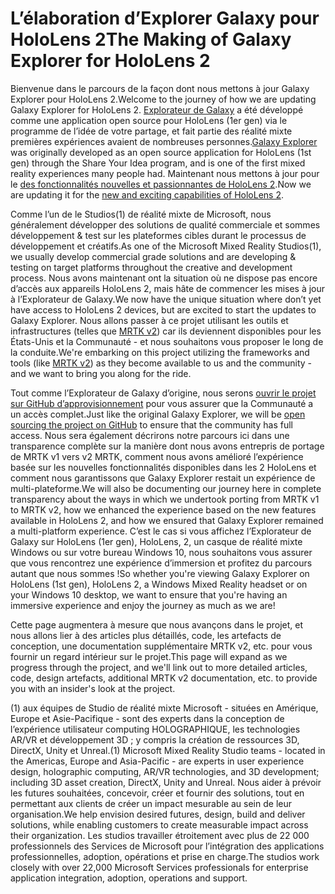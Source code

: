 # <a name="the-making-of-galaxy-explorer-for-hololens-2"></a><span data-ttu-id="18eba-101">L’élaboration d’Explorer Galaxy pour HoloLens 2</span><span class="sxs-lookup"><span data-stu-id="18eba-101">The Making of Galaxy Explorer for HoloLens 2</span></span>

<span data-ttu-id="18eba-102">Bienvenue dans le parcours de la façon dont nous mettons à jour Galaxy Explorer pour HoloLens 2.</span><span class="sxs-lookup"><span data-stu-id="18eba-102">Welcome to the journey of how we are updating Galaxy Explorer for HoloLens 2.</span></span> <span data-ttu-id="18eba-103">[Explorateur de Galaxy](https://docs.microsoft.com/windows/mixed-reality/galaxy-explorer "Galaxy Explorer") a été développé comme une application open source pour HoloLens (1er gen) via le programme de l’idée de votre partage, et fait partie des réalité mixte premières expériences avaient de nombreuses personnes.</span><span class="sxs-lookup"><span data-stu-id="18eba-103">[Galaxy Explorer](https://docs.microsoft.com/windows/mixed-reality/galaxy-explorer "Galaxy Explorer") was originally developed as an open source application for HoloLens (1st gen) through the Share Your Idea program, and is one of the first mixed reality experiences many people had.</span></span> <span data-ttu-id="18eba-104">Maintenant nous mettons à jour pour le [des fonctionnalités nouvelles et passionnantes de HoloLens 2](https://www.microsoft.com/hololens/hardware).</span><span class="sxs-lookup"><span data-stu-id="18eba-104">Now we are updating it for the [new and exciting capabilities of HoloLens 2](https://www.microsoft.com/hololens/hardware).</span></span>

<span data-ttu-id="18eba-105">Comme l’un de le Studios(1) de réalité mixte de Microsoft, nous généralement développer des solutions de qualité commerciale et sommes développement & test sur les plateformes cibles durant le processus de développement et créatifs.</span><span class="sxs-lookup"><span data-stu-id="18eba-105">As one of the Microsoft Mixed Reality Studios(1), we usually develop commercial grade solutions and are developing & testing on target platforms throughout the creative and development process.</span></span> <span data-ttu-id="18eba-106">Nous avons maintenant ont la situation où ne dispose pas encore d’accès aux appareils HoloLens 2, mais hâte de commencer les mises à jour à l’Explorateur de Galaxy.</span><span class="sxs-lookup"><span data-stu-id="18eba-106">We now have the unique situation where don’t yet have access to HoloLens 2 devices, but are excited to start the updates to Galaxy Explorer.</span></span> <span data-ttu-id="18eba-107">Nous allons passer à ce projet utilisant les outils et infrastructures (telles que [MRTK v2](https://microsoft.github.io/MixedRealityToolkit-Unity/Documentation/GettingStartedWithTheMRTK.html)) car ils deviennent disponibles pour les États-Unis et la Communauté - et nous souhaitons vous proposer le long de la conduite.</span><span class="sxs-lookup"><span data-stu-id="18eba-107">We're embarking on this project utilizing the frameworks and tools (like [MRTK v2](https://microsoft.github.io/MixedRealityToolkit-Unity/Documentation/GettingStartedWithTheMRTK.html)) as they become available to us and the community - and we want to bring you along for the ride.</span></span>

<span data-ttu-id="18eba-108">Tout comme l’Explorateur de Galaxy d’origine, nous serons [ouvrir le projet sur GitHub d’approvisionnement](https://github.com/Microsoft/GalaxyExplorer) pour vous assurer que la Communauté a un accès complet.</span><span class="sxs-lookup"><span data-stu-id="18eba-108">Just like the original Galaxy Explorer, we will be [open sourcing the project on GitHub](https://github.com/Microsoft/GalaxyExplorer) to ensure that the community has full access.</span></span> <span data-ttu-id="18eba-109">Nous sera également décrirons notre parcours ici dans une transparence complète sur la manière dont nous avons entrepris de portage de MRTK v1 vers v2 MRTK, comment nous avons amélioré l’expérience basée sur les nouvelles fonctionnalités disponibles dans les 2 HoloLens et comment nous garantissons que Galaxy Explorer restait un expérience de multi-plateforme.</span><span class="sxs-lookup"><span data-stu-id="18eba-109">We will also be documenting our journey here in complete transparency about the ways in which we undertook porting from MRTK v1 to MRTK v2, how we enhanced the experience based on the new features available in HoloLens 2, and how we ensured that Galaxy Explorer remained a multi-platform experience.</span></span> <span data-ttu-id="18eba-110">C’est le cas si vous affichez l’Explorateur de Galaxy sur HoloLens (1er gen), HoloLens, 2, un casque de réalité mixte Windows ou sur votre bureau Windows 10, nous souhaitons vous assurer que vous rencontrez une expérience d’immersion et profitez du parcours autant que nous sommes !</span><span class="sxs-lookup"><span data-stu-id="18eba-110">So whether you're viewing Galaxy Explorer on HoloLens (1st gen), HoloLens 2, a Windows Mixed Reality headset or on your Windows 10 desktop, we want to ensure that you're having an immersive experience and enjoy the journey as much as we are!</span></span>

<span data-ttu-id="18eba-111">Cette page augmentera à mesure que nous avançons dans le projet, et nous allons lier à des articles plus détaillés, code, les artefacts de conception, une documentation supplémentaire MRTK v2, etc. pour vous fournir un regard intérieur sur le projet.</span><span class="sxs-lookup"><span data-stu-id="18eba-111">This page will expand as we progress through the project, and we'll link out to more detailed articles, code, design artefacts, additional MRTK v2 documentation, etc. to provide you with an insider's look at the project.</span></span>



<span data-ttu-id="18eba-112">(1) aux équipes de Studio de réalité mixte Microsoft - situées en Amérique, Europe et Asie-Pacifique - sont des experts dans la conception de l’expérience utilisateur computing HOLOGRAPHIQUE, les technologies AR/VR et développement 3D ; y compris la création de ressources 3D, DirectX, Unity et Unreal.</span><span class="sxs-lookup"><span data-stu-id="18eba-112">(1) Microsoft Mixed Reality Studio teams - located in the Americas, Europe and Asia-Pacific - are experts in user experience design, holographic computing, AR/VR technologies, and 3D development; including 3D asset creation, DirectX, Unity and Unreal.</span></span> <span data-ttu-id="18eba-113">Nous aider à prévoir les futures souhaitées, concevoir, créer et fournir des solutions, tout en permettant aux clients de créer un impact mesurable au sein de leur organisation.</span><span class="sxs-lookup"><span data-stu-id="18eba-113">We help envision desired futures, design, build and deliver solutions, while enabling customers to create measurable impact across their organization.</span></span> <span data-ttu-id="18eba-114">Les studios travailler étroitement avec plus de 22 000 professionnels des Services de Microsoft pour l’intégration des applications professionnelles, adoption, opérations et prise en charge.</span><span class="sxs-lookup"><span data-stu-id="18eba-114">The studios work closely with over 22,000 Microsoft Services professionals for enterprise application integration, adoption, operations and support.</span></span>
